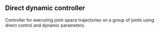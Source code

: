 ## Direct dynamic controller ##

Controller for executing joint-space trajectories on a group of joints using direct control and dynamic parameters.


